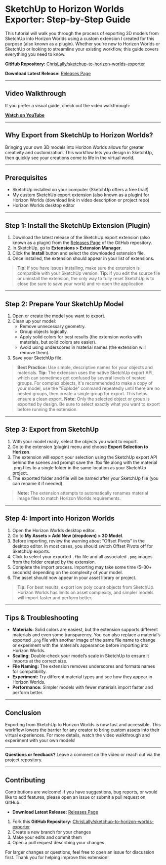 

# SketchUp to Horizon Worlds Exporter: Step-by-Step Guide


This tutorial will walk you through the process of exporting 3D models from SketchUp into Horizon Worlds using a custom extension I created for this purpose (also known as a plugin). Whether you're new to Horizon Worlds or SketchUp or looking to streamline your existing workflow, this guide covers everything you need to know.

**GitHub Repository:** [ChrisLally/sketchup-to-horizon-worlds-exporter](https://github.com/ChrisLally/sketchup-to-horizon-worlds-exporter)

**Download Latest Release:** [Releases Page](https://github.com/ChrisLally/sketchup-to-horizon-worlds-exporter/releases)

---

## Video Walkthrough

If you prefer a visual guide, check out the video walkthrough:

**[Watch on YouTube](https://www.youtube.com/watch?v=y2hnLyFFgEg)**

---

## Why Export from SketchUp to Horizon Worlds?

Bringing your own 3D models into Horizon Worlds allows for greater creativity and customization. This workflow lets you design in SketchUp, then quickly see your creations come to life in the virtual world.

---


## Prerequisites

- SketchUp installed on your computer (SketchUp offers a free trial!)
- My custom SketchUp export extension (also known as a plugin) for Horizon Worlds (download link in video description or project repo)
- Horizon Worlds desktop editor

---




## Step 1: Install the SketchUp Extension (Plugin)

1. Download the latest release of the SketchUp export extension (also known as a plugin) from the [Releases Page](https://github.com/ChrisLally/sketchup-to-horizon-worlds-exporter/releases) of the GitHub repository.
2. In SketchUp, go to **Extensions > Extension Manager**.
3. Click the **Install** button and select the downloaded extension file.
4. Once installed, the extension should appear in your list of extensions.

> **Tip:** If you have issues installing, make sure the extension is compatible with your SketchUp version.
> **Tip:** If you edit the source file or uninstall the extension, the only way to fully reset SketchUp is to close (be sure to save your work) and re-open the application.

---



## Step 2: Prepare Your SketchUp Model

1. Open or create the model you want to export.
2. Clean up your model:
   - Remove unnecessary geometry.
   - Group objects logically.
   - Apply solid colors for best results (the extension works with materials, but solid colors are easier).
   - Avoid using underscores in material names (the extension will remove them).
3. Save your SketchUp file.

> **Best Practice:** Use simple, descriptive names for your objects and materials.
> **Tip:** The extension uses the native SketchUp export API, which can sometimes get confused by several levels of nested groups. For complex objects, it's recommended to make a copy of your model, use the "Explode" command repeatedly until there are no nested groups, then create a single group for export. This helps ensure a clean export.
> **Note:** Only the selected object or group is exported by design. Be sure to select exactly what you want to export before running the extension.

---


## Step 3: Export from SketchUp

1. With your model ready, select the objects you want to export.
2. Go to the extension (plugin) menu and choose **Export Selection to Horizon**.
3. The extension will export your selection using the SketchUp export API behind the scenes and prompt save the .fbx file along with the material .png files to a single folder in the same location as your SketchUp project.
4. The exported folder and file will be named after your SketchUp file (you can rename it if needed).

> **Note:** The extension attempts to automatically renames material image files to match Horizon Worlds requirements.

---



## Step 4: Import into Horizon Worlds

1. Open the Horizon Worlds desktop editor.
2. Go to **My Assets > Add New (dropdown) > 3D Model**.
3. Before importing, review the warning about "Offset Pivots" in the desktop editor. In most cases, you should switch Offset Pivots off for SketchUp exports.
4. Click to select your exported `.fbx` file and all associated `.png` images from the folder created by the extension.
5. Complete the import process. Importing may take some time (5–30+ seconds) depending on the complexity of your model.
6. The asset should now appear in your asset library or project.

> **Tip:** For best results, export low poly count objects from SketchUp. Horizon Worlds has limits on asset complexity, and simpler models will import faster and perform better.

---



## Tips & Troubleshooting

- **Materials:** Solid colors are easiest, but the extension supports different materials and even some transparency. You can also replace a material’s exported `.png` file with another image of the same file name to change or experiment with the material’s appearance before importing into Horizon Worlds.
- **Scaling:** Double-check your model’s scale in SketchUp to ensure it imports at the correct size.
- **File Naming:** The extension removes underscores and formats names for compatibility.
- **Experiment:** Try different material types and see how they appear in Horizon Worlds.
- **Performance:** Simpler models with fewer materials import faster and perform better.

---


## Conclusion

Exporting from SketchUp to Horizon Worlds is now fast and accessible. This workflow lowers the barrier for any creator to bring custom assets into their virtual experiences. For more details, watch the video walkthrough and experiment with your own models!

---


**Questions or feedback?** Leave a comment on the video or reach out via the project repository.

---

## Contributing

Contributions are welcome! If you have suggestions, bug reports, or would like to add features, please open an issue or submit a pull request on GitHub:

- **Download Latest Release:** [Releases Page](https://github.com/ChrisLally/sketchup-to-horizon-worlds-exporter/releases)

1. Fork this **GitHub Repository:** [ChrisLally/sketchup-to-horizon-worlds-exporter](https://github.com/ChrisLally/sketchup-to-horizon-worlds-exporter)
2. Create a new branch for your changes
3. Make your edits and commit them
4. Open a pull request describing your changes

For larger changes or questions, feel free to open an issue for discussion first. Thank you for helping improve this extension!